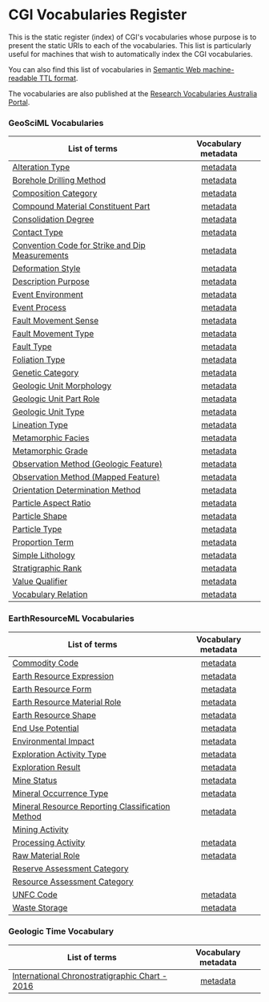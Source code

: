 # CGI Vocabularies Register

This is the static register (index) of CGI's vocabularies whose purpose is to present the static URIs to each of the vocabularies. This list is particularly useful for machines that wish to automatically index the CGI vocabularies.

You can also find this list of vocabularies in [Semantic Web machine-readable TTL format](http://resource.geosciml.org/def/voc/?_format=text/turtle).

The vocabularies are also published at the [Research Vocabularies Australia Portal](https://vocabs.ands.org.au/search/#!/?q=&p=1&publisher=CGI%20Geoscience%20Terminology%20Working%20Group).

### GeoSciML Vocabularies

List of terms  | Vocabulary metadata  | 
 ------------ | :-----------: |
[Alteration Type](http://vocabs.ga.gov.au/cgi/sissvoc/alteration-type/concept.html?_pageSize=50&_page=0&_view=concept&_sort=prefLabel) | [metadata](http://resource.geosciml.org/classifierscheme/cgi/2016.01/alterationtype) |
[Borehole Drilling Method](http://vocabs.ga.gov.au/cgi/sissvoc/borehole-drilling-method/concept.html?_pageSize=50&_page=0&_view=concept&_sort=prefLabel)   |  [metadata](http://resource.geosciml.org/classifierscheme/cgi/2016.01/boreholedrillingmethod)    |  
[Composition Category](http://vocabs.ga.gov.au/cgi/sissvoc/composition-category/concept.html?_pageSize=50&_page=0&_view=concept&_sort=prefLabel)   |  [metadata](http://resource.geosciml.org/classifierscheme/cgi/2016.01/compositioncategory)    |
[Compound Material Constituent Part](http://vocabs.ga.gov.au/cgi/sissvoc/compound-material-constituent-part/concept.html?_pageSize=50&_page=0&_view=concept&_sort=prefLabel)   |  [metadata](http://resource.geosciml.org/classifierscheme/cgi/2016.01/compoundmaterialconstituentpartrole)    |
[Consolidation Degree](http://vocabs.ga.gov.au/cgi/sissvoc/consolidation-degree/concept.html?_pageSize=50&_page=0&_view=concept&_sort=prefLabel)   |  [metadata](http://resource.geosciml.org/classifierscheme/cgi/2016.01/consolidationdegree)    |
[Contact Type](http://vocabs.ga.gov.au/cgi/sissvoc/contact-type/concept.html?_pageSize=50&_page=0&_view=concept&_sort=prefLabel) |  [metadata](http://resource.geosciml.org/classifierscheme/cgi/2016.01/contacttype) |
[Convention Code for Strike and Dip Measurements](http://vocabs.ga.gov.au/cgi/sissvoc/convention-code-for-strike-and-dip-measurements/concept.html?_pageSize=50&_page=0&_view=concept&_sort=prefLabel)   |  [metadata](http://resource.geosciml.org/classifierscheme/cgi/2016.01/conventioncode)    |
[Deformation Style](http://vocabs.ga.gov.au/cgi/sissvoc/deformation-style/concept.html?_pageSize=50&_page=0&_view=concept&_sort=prefLabel)   | [metadata](http://resource.geosciml.org/classifierscheme/cgi/2016.01/deformationstyle)    |
[Description Purpose](http://vocabs.ga.gov.au/cgi/sissvoc/description-purpose/concept.html?_pageSize=50&_page=0&_view=concept&_sort=prefLabel)   |  [metadata](http://resource.geosciml.org/classifierscheme/cgi/2016.01/descriptionpurpose)    |
[Event Environment](http://vocabs.ga.gov.au/cgi/sissvoc/event-environment/concept.html?_pageSize=50&_page=0&_view=concept&_sort=prefLabel)   |  [metadata](http://resource.geosciml.org/classifierscheme/cgi/2016.01/eventenvironment)    |
[Event Process](http://vocabs.ga.gov.au/cgi/sissvoc/event-process/concept.html?_pageSize=50&_page=0&_view=concept&_sort=prefLabel)   |  [metadata](http://resource.geosciml.org/classifierscheme/cgi/2016.01/eventprocess)    |
[Fault Movement Sense](http://vocabs.ga.gov.au/cgi/sissvoc/fault-movement-sense/concept.html?_pageSize=50&_page=0&_view=concept&_sort=prefLabel)   |  [metadata](http://resource.geosciml.org/classifierscheme/cgi/2016.01/faultmovementsense)    |
[Fault Movement Type](http://vocabs.ga.gov.au/cgi/sissvoc/fault-movement-type/concept.html?_pageSize=50&_page=0&_view=concept&_sort=prefLabel)   |  [metadata](http://resource.geosciml.org/classifierscheme/cgi/2016.01/faultmovementtype)    |
[Fault Type](http://vocabs.ga.gov.au/cgi/sissvoc/fault-type/concept.html?_pageSize=50&_page=0&_view=concept&_sort=prefLabel)   |  [metadata](http://resource.geosciml.org/classifierscheme/cgi/2016.01/faulttype)    |
[Foliation Type](http://vocabs.ga.gov.au/cgi/sissvoc/foliation-type/concept.html?_pageSize=50&_page=0&_view=concept&_sort=prefLabel)   |  [metadata](http://resource.geosciml.org/classifierscheme/cgi/2016.01/foliationtype)    |
[Genetic Category](http://vocabs.ga.gov.au/cgi/sissvoc/genetic-category/concept.html?_pageSize=50&_page=0&_view=concept&_sort=prefLabel)   |  [metadata](http://resource.geosciml.org/classifierscheme/cgi/2016.01/geneticcategory)    |
[Geologic Unit Morphology](http://vocabs.ga.gov.au/cgi/sissvoc/geologic-unit-morphology/concept.html?_pageSize=50&_page=0&_view=concept&_sort=prefLabel)   |  [metadata](http://resource.geosciml.org/classifierscheme/cgi/2016.01/geologicunitmorphology)    |
[Geologic Unit Part Role](http://vocabs.ga.gov.au/cgi/sissvoc/geologic-unit-part-role/concept.html?_pageSize=50&_page=0&_view=concept&_sort=prefLabel)   |  [metadata](http://resource.geosciml.org/classifierscheme/cgi/2016.01/geologicunitpartrole)    |
[Geologic Unit Type](http://vocabs.ga.gov.au/cgi/sissvoc/geologic-unit-type/concept.html?_pageSize=50&_page=0&_view=concept&_sort=prefLabel)  |[metadata](http://resource.geosciml.org/classifierscheme/cgi/2016.01/geologicunittype) |
[Lineation Type](http://vocabs.ga.gov.au/cgi/sissvoc/lineation-type/concept.html?_pageSize=50&_page=0&_view=concept&_sort=prefLabel) | [metadata](http://resource.geosciml.org/classifierscheme/cgi/2016.01/lineationtype)    |
[Metamorphic Facies](http://vocabs.ga.gov.au/cgi/sissvoc/metamorphic-facies/concept.html?_pageSize=50&_page=0&_view=concept&_sort=prefLabel) |  [metadata](http://resource.geosciml.org/classifierscheme/cgi/2016.01/metamorphicfacies)  |
[Metamorphic Grade](http://vocabs.ga.gov.au/cgi/sissvoc/metamorphic-grade/concept.html?_pageSize=50&_page=0&_view=concept&_sort=prefLabel)   |  [metadata](http://resource.geosciml.org/classifierscheme/cgi/2016.01/metamorphic-grade)   |
[Observation Method (Geologic Feature)](http://vocabs.ga.gov.au/cgi/sissvoc/observation-method-geologic-feature/concept.html?_pageSize=50&_page=0&_view=concept&_sort=prefLabel)   |  [metadata](http://resource.geosciml.org/classifierscheme/cgi/2016.01/geologicfeatureobservationmethod)    |
[Observation Method (Mapped Feature)](http://vocabs.ga.gov.au/cgi/sissvoc/observation-method-mapped-feature/concept.html?_pageSize=50&_page=0&_view=concept&_sort=prefLabel)   |  [metadata](http://resource.geosciml.org/classifierscheme/cgi/2016.01/mappedfeatureobservationmethod)    |
[Orientation Determination Method](http://vocabs.ga.gov.au/cgi/sissvoc/orientation-determination-method/concept.html?_pageSize=50&_page=0&_view=concept&_sort=prefLabel)   |  [metadata](http://resource.geosciml.org/classifierscheme/cgi/2016.01/determinationmethodorientation)    |
[Particle Aspect Ratio](http://vocabs.ga.gov.au/cgi/sissvoc/particle-aspect-ratio/concept.html?_pageSize=50&_page=0&_view=concept&_sort=prefLabel)   |  [metadata](http://resource.geosciml.org/classifierscheme/cgi/2016.01/particleaspectratio)    |
[Particle Shape](http://vocabs.ga.gov.au/cgi/sissvoc/particle-shape/concept.html?_pageSize=50&_page=0&_view=concept&_sort=prefLabel)   |  [metadata](http://resource.geosciml.org/classifierscheme/cgi/2016.01/particleshape)  |
[Particle Type](http://vocabs.ga.gov.au/cgi/sissvoc/particle-type/concept.html?_pageSize=50&_page=0&_view=concept&_sort=prefLabel)   |  [metadata](http://resource.geosciml.org/classifierscheme/cgi/2016.01/particletype)  |
[Proportion Term](http://vocabs.ga.gov.au/cgi/sissvoc/proportion-term/concept.html?_pageSize=50&_page=0&_view=concept&_sort=prefLabel)   |  [metadata](http://resource.geosciml.org/classifierscheme/cgi/2016.01/proportionterm)  |
[Simple Lithology](http://vocabs.ga.gov.au/cgi/sissvoc/simple-lithology/concept.html?_pageSize=50&_page=0&_view=concept&_sort=prefLabel)   |  [metadata](http://resource.geosciml.org/classifierscheme/cgi/2016.01/simplelithology)  |
[Stratigraphic Rank](http://vocabs.ga.gov.au/cgi/sissvoc/stratigraphic-rank/concept.html?_pageSize=50&_page=0&_view=concept&_sort=prefLabel) |[metadata](http://resource.geosciml.org/classifierscheme/cgi/2016.01/stratigraphicrank)  |
[Value Qualifier](http://vocabs.ga.gov.au/cgi/sissvoc/value-qualifier/concept.html?_pageSize=50&_page=0&_view=concept&_sort=prefLabel)   |  [metadata](http://resource.geosciml.org/classifierscheme/cgi/2016.01/valuequalifier)    |
[Vocabulary Relation](http://vocabs.ga.gov.au/cgi/sissvoc/vocabulary-relation/concept.html?_pageSize=50&_page=0&_view=concept&_sort=prefLabel)   |  [metadata](http://resource.geosciml.org/classifierscheme/cgi/2016.01/vocabularyrelation)    ||

### EarthResourceML Vocabularies

List of terms  | Vocabulary metadata  | 
 ------------ | :-----------: | 
[Commodity Code](http://vocabs.ga.gov.au/cgi/sissvoc/commodity-code/concept.html?_pageSize=50&_page=0&_view=concept&_sort=prefLabel)   |  [metadata](http://resource.geosciml.org/classifierscheme/cgi/2016.01/commodity-code)  |
[Earth Resource Expression](http://vocabs.ga.gov.au/cgi/sissvoc/earth-resource-expression/concept.html?_pageSize=50&_page=0&_view=concept&_sort=prefLabel)   |  [metadata](http://resource.geosciml.org/classifierscheme/cgi/2016.01/earth-resource-expression)    |
[Earth Resource Form](http://vocabs.ga.gov.au/cgi/sissvoc/earth-resource-form/concept.html?_pageSize=50&_page=0&_view=concept&_sort=prefLabel)   |  [metadata](http://resource.geosciml.org/classifierscheme/cgi/2016.02/earth-resource-form)    |
[Earth Resource Material Role](http://vocabs.ga.gov.au/cgi/sissvoc/earth-resource-material-role/concept.html?_pageSize=50&_page=0&_view=concept&_sort=prefLabel)   |  [metadata](http://resource.geosciml.org/classifierscheme/cgi/2016.01/earth-resource-material-role)    |
[Earth Resource Shape](http://vocabs.ga.gov.au/cgi/sissvoc/earth-resource-shape/concept.html?_pageSize=50&_page=0&_view=concept&_sort=prefLabel)   |  [metadata](http://resource.geosciml.org/classifierscheme/cgi/2016.01/earth-resource-shape)    |
[End Use Potential](http://vocabs.ga.gov.au/cgi/sissvoc/end-use-potential/concept.html?_pageSize=50&_page=0&_view=concept&_sort=prefLabel)   |  [metadata](http://resource.geosciml.org/classifierscheme/cgi/2016.01/end-use-potential) |
[Environmental Impact](http://vocabs.ga.gov.au/cgi/sissvoc/environmental-impact/concept.html?_pageSize=50&_page=0&_view=concept&_sort=prefLabel)   |  [metadata](http://resource.geosciml.org/classifierscheme/cgi/2016.01/environmental-impact)    |
[Exploration Activity Type](http://vocabs.ga.gov.au/cgi/sissvoc/exploration-activity-type/concept.html?_pageSize=50&_page=0&_view=concept&_sort=prefLabel)   |  [metadata](http://resource.geosciml.org/classifierscheme/cgi/2016.01/exploration-activity-type)    |
[Exploration Result](http://vocabs.ga.gov.au/cgi/sissvoc/exploration-result/concept.html?_pageSize=50&_page=0&_view=concept&_sort=prefLabel)   |  [metadata](http://resource.geosciml.org/classifierscheme/cgi/2016.01/exploration-result)    |
[Mine Status](http://vocabs.ga.gov.au/cgi/sissvoc/mine-status/concept.html?_pageSize=50&_page=0&_view=concept&_sort=prefLabel)   |  [metadata](http://resource.geosciml.org/classifierscheme/cgi/2016.01/mine-status)  |
[Mineral Occurrence Type](http://vocabs.ga.gov.au/cgi/sissvoc/mineral-occurrence-type/concept.html?_pageSize=50&_page=0&_view=concept&_sort=prefLabel)   |  [metadata](http://resource.geosciml.org/classifierscheme/cgi/2016.01/mineral-occurrence-type)    |
[Mineral Resource Reporting Classification Method](http://vocabs.ga.gov.au/cgi/sissvoc/mineral-resource-reporting-classification-method/concept.html?_pageSize=50&_page=0&_view=concept&_sort=prefLabel)   |  [metadata](http://resource.geosciml.org/classifierscheme/cgi/2016.01/mineral-resource-reporting-classification-method)    |
[Mining Activity](http://resource.geosciml.org/classifierscheme/cgi/2016.01/mining-activity)  |
[Processing Activity](http://vocabs.ga.gov.au/cgi/sissvoc/processing-activity/concept.html?_pageSize=50&_page=0&_view=concept&_sort=prefLabel)  |[metadata](http://resource.geosciml.org/classifierscheme/cgi/2016.01/processing-activity) |
[Raw Material Role](http://vocabs.ga.gov.au/cgi/sissvoc/raw-material-role/concept.html?_pageSize=50&_page=0&_view=concept&_sort=prefLabel)   |  [metadata](http://resource.geosciml.org/classifierscheme/cgi/2016.01/raw-material-role) |
[Reserve Assessment Category](http://resource.geosciml.org/classifierscheme/cgi/2016.01/reserve-assessment-category)|
[Resource Assessment Category](http://resource.geosciml.org/classifierscheme/cgi/2016.01/resource-assessment-category) |
[UNFC Code](http://vocabs.ga.gov.au/cgi/sissvoc/unfc-code/concept.html?_pageSize=50&_page=0&_view=concept&_sort=prefLabel)   |  [metadata](http://resource.geosciml.org/classifierscheme/cgi/2016.01/unfc-code)  |
[Waste Storage](http://vocabs.ga.gov.au/cgi/sissvoc/waste-storage/concept.html?_pageSize=50&_page=0&_view=concept&_sort=prefLabel)   |  [metadata](http://resource.geosciml.org/classifierscheme/cgi/2016.01/waste-storage)    ||

### Geologic Time Vocabulary

List of terms  | Vocabulary metadata  | 
 ------------ | :-----------: | 
[International Chronostratigraphic Chart - 2016](http://vocabs.ands.org.au/repository/api/lda/csiro/international-chronostratigraphic-chart-2016/2016-12-v3/concept.html?_pageSize=50&_page=0&_view=concept&_sort=label) | [metadata](http://vocabs.ands.org.au/repository/api/lda/csiro/international-chronostratigraphic-chart-2016/2016-12-v3/resource?uri=http://resource.geosciml.org/vocabulary/timescale/isc2016-12) ||
